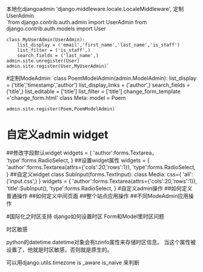 本地化djangoadmin    'django.middleware.locale.LocaleMiddleware',
定制UserAdmin  
	`from django.contrib.auth.admin import UserAdmin
	from django.contrib.auth.models import User

	class MyUserAdmin(UserAdmin):
	    list_display = ('email','first_name','last_name','is_staff')
	    list_filter = ('is_staff',)
	    search_fields = ('last_name',)
	admin.site.unregister(User)
	admin.site.register(User,MyUserAdmin)`
#定制ModeAdmin
	    `class PoemModelAdmin(admin.ModelAdmin):
	    list_display = ('title','timestamp','author')
	    list_display_links = ('author',)
	    search_fields = ('title',)
	    list_editable = ['title']
	    list_filter = ['title']
	    change_form_template ='change_form.html'
	    class Meta:
	        model = Poem
	
	admin.site.register(Poem,PoemModelAdmin)`
# 自定义admin widget

##修改字段默认widget
 widgets = {
            'author':forms.Textarea，
            'type':forms.RadioSelect,
        }
##设置widget属性
 widgets = {
            'author':forms.Textarea(attrs={'cols':20,'rows':1}),
            'type':forms.RadioSelect,
        }
##自定义widget
class SubInput(forms.TextInput):
    class Media:
        css={
            'all':('input.css',)
        }
 widgets = {
            'author':forms.Textarea(attrs={'cols':20,'rows':1}),
            'title':SubInput(),
            'type':forms.RadioSelect,
        }
#自定义admin操作
##如何定义普通操作
##如何定义中间页面
##整个站点应用操作
##不同ModeAdmin应用操作



 #国际化之时区支持
django如何设置时区
Form和Model里时区问题

时区敏感

python的datetime.datetime对象会有tzinfo属性来存储时区信息。
当这个属性被设置了，他就是时区敏感，否则就是原生的。

可以用django.utils.timezone 
is _aware  is_naive 来判断



